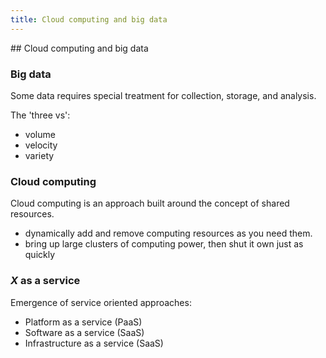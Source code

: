 ```yaml
---
title: Cloud computing and big data
---
```


## Cloud computing and big data

### Big data

Some data requires special treatment for collection, storage, and analysis. 

The 'three vs':

- volume
- velocity
- variety

### Cloud computing

Cloud computing is an approach built around the concept of shared resources.

- dynamically add and remove computing resources as you need them.
- bring up large clusters of computing power, then shut it own just as quickly

### *X* as a service

Emergence of service oriented approaches:

- Platform as a service (PaaS)
- Software as a service (SaaS)
- Infrastructure as a service (SaaS)



